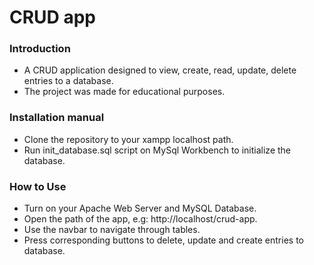 # CRUD app

### Introduction

- A CRUD application designed to view, create, read, update, delete entries to a database.
- The project was made for educational purposes.

### Installation manual

- Clone the repository to your xampp localhost path.
- Run init_database.sql script on MySql Workbench to initialize the database.

### How to Use

- Turn on your Apache Web Server and MySQL Database.
- Open the path of the app, e.g: http://localhost/crud-app.
- Use the navbar to navigate through tables.
- Press corresponding buttons to delete, update and create entries to database.
